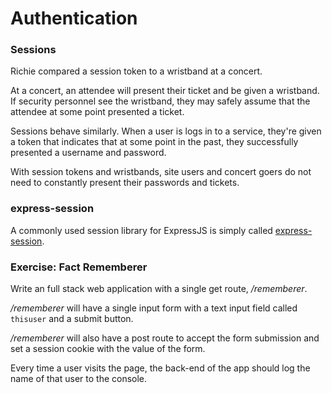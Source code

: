 # Authentication

### Sessions
Richie compared a session token to a wristband at a concert.

At a concert, an attendee will present their ticket and be given
a wristband. If security personnel see the wristband, they may
safely assume that the attendee at some point presented a ticket.

Sessions behave similarly. When a user is logs in to a service,
they're given a token that indicates that at some point in the
past, they successfully presented a username and password.

With session tokens and wristbands, site users and concert goers
do not need to constantly present their passwords and tickets.

### express-session
A commonly used session library for ExpressJS is simply called
[express-session](https://www.npmjs.com/package/express-session).

### Exercise: Fact Rememberer
Write an full stack web application with a single get route,
_/rememberer_.

_/rememberer_ will have a single input form with a text
input field called `thisuser` and a submit button.

_/rememberer_ will also have a post route to accept the form
submission and set a session cookie with the value of the form.

Every time a user visits the page, the back-end of the app
should log the name of that user to the console.
